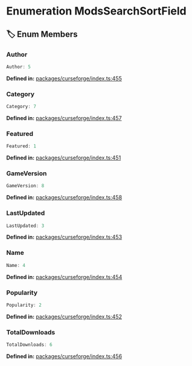 # Enumeration ModsSearchSortField

## 🏷️ Enum Members

### Author

```ts
Author: 5
```
<p style="font-size: 14px; color: var(--vp-c-text-2)">
<strong>Defined in:</strong> <a href="https://github.com/voxelum/minecraft-launcher-core-node/blob/master/packages/curseforge/index.ts#L455" target="_blank" rel="noreferrer">packages/curseforge/index.ts:455</a>
</p>


### Category

```ts
Category: 7
```
<p style="font-size: 14px; color: var(--vp-c-text-2)">
<strong>Defined in:</strong> <a href="https://github.com/voxelum/minecraft-launcher-core-node/blob/master/packages/curseforge/index.ts#L457" target="_blank" rel="noreferrer">packages/curseforge/index.ts:457</a>
</p>


### Featured

```ts
Featured: 1
```
<p style="font-size: 14px; color: var(--vp-c-text-2)">
<strong>Defined in:</strong> <a href="https://github.com/voxelum/minecraft-launcher-core-node/blob/master/packages/curseforge/index.ts#L451" target="_blank" rel="noreferrer">packages/curseforge/index.ts:451</a>
</p>


### GameVersion

```ts
GameVersion: 8
```
<p style="font-size: 14px; color: var(--vp-c-text-2)">
<strong>Defined in:</strong> <a href="https://github.com/voxelum/minecraft-launcher-core-node/blob/master/packages/curseforge/index.ts#L458" target="_blank" rel="noreferrer">packages/curseforge/index.ts:458</a>
</p>


### LastUpdated

```ts
LastUpdated: 3
```
<p style="font-size: 14px; color: var(--vp-c-text-2)">
<strong>Defined in:</strong> <a href="https://github.com/voxelum/minecraft-launcher-core-node/blob/master/packages/curseforge/index.ts#L453" target="_blank" rel="noreferrer">packages/curseforge/index.ts:453</a>
</p>


### Name

```ts
Name: 4
```
<p style="font-size: 14px; color: var(--vp-c-text-2)">
<strong>Defined in:</strong> <a href="https://github.com/voxelum/minecraft-launcher-core-node/blob/master/packages/curseforge/index.ts#L454" target="_blank" rel="noreferrer">packages/curseforge/index.ts:454</a>
</p>


### Popularity

```ts
Popularity: 2
```
<p style="font-size: 14px; color: var(--vp-c-text-2)">
<strong>Defined in:</strong> <a href="https://github.com/voxelum/minecraft-launcher-core-node/blob/master/packages/curseforge/index.ts#L452" target="_blank" rel="noreferrer">packages/curseforge/index.ts:452</a>
</p>


### TotalDownloads

```ts
TotalDownloads: 6
```
<p style="font-size: 14px; color: var(--vp-c-text-2)">
<strong>Defined in:</strong> <a href="https://github.com/voxelum/minecraft-launcher-core-node/blob/master/packages/curseforge/index.ts#L456" target="_blank" rel="noreferrer">packages/curseforge/index.ts:456</a>
</p>


